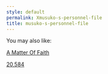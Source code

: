 ```yaml
---
style: default
permalink: Xmusuko-s-personnel-file
title: musuko-s-personnel-file
---
```

You may also like:

[A Matter Of Faith](http://scp-wiki.net/a-matter-of-faith)

[20,584](http://scp-wiki.net/20-584)
